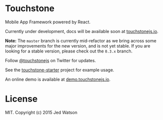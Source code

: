 Touchstone
==========

Mobile App Framework powered by React.

Currently under development, docs will be available soon at [touchstonejs.io](http://www.touchstonejs.io).

**Note:** The `master` branch is currently mid-refactor as we bring across some major improvements for the new version, and is not yet stable. If you are looking for a stable version, please check out the `0.3.x` branch.

Follow [@touchstonejs](https://twitter.com/touchstonejs) on Twitter for updates.

See the [touchstone-starter](https://github.com/Thinkmill/touchstone-starter) project for example usage.

An online demo is available at [demo.touchstonejs.io](http://demo.touchstonejs.io).


# License

MIT. Copyright (c) 2015 Jed Watson

